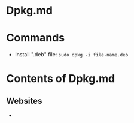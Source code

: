 # Dpkg.md

# Commands

* Install ".deb" file: `sudo dpkg -i file-name.deb`

# Contents of Dpkg.md

## Websites

* []()

